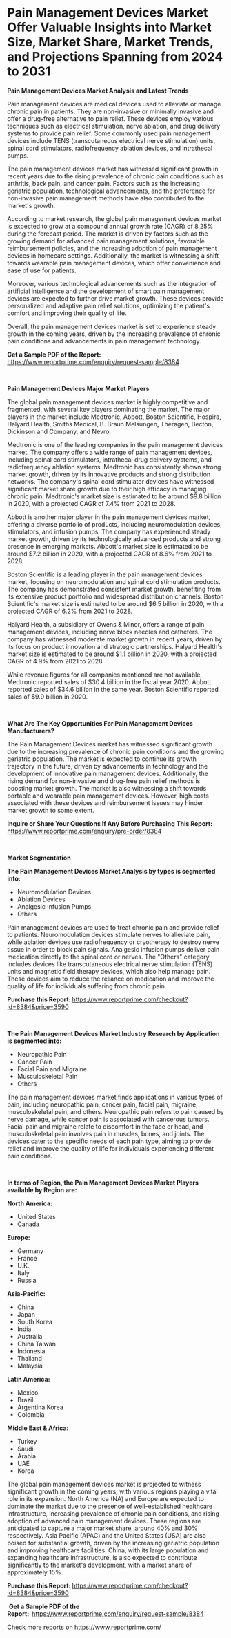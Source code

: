 <p><h1>Pain Management Devices Market Offer Valuable Insights into Market Size, Market Share, Market Trends, and Projections Spanning from 2024 to 2031</h1></p><p><strong>Pain Management Devices Market Analysis and Latest Trends</strong></p>
<p><p>Pain management devices are medical devices used to alleviate or manage chronic pain in patients. They are non-invasive or minimally invasive and offer a drug-free alternative to pain relief. These devices employ various techniques such as electrical stimulation, nerve ablation, and drug delivery systems to provide pain relief. Some commonly used pain management devices include TENS (transcutaneous electrical nerve stimulation) units, spinal cord stimulators, radiofrequency ablation devices, and intrathecal pumps.</p><p>The pain management devices market has witnessed significant growth in recent years due to the rising prevalence of chronic pain conditions such as arthritis, back pain, and cancer pain. Factors such as the increasing geriatric population, technological advancements, and the preference for non-invasive pain management methods have also contributed to the market's growth.</p><p>According to market research, the global pain management devices market is expected to grow at a compound annual growth rate (CAGR) of 8.25% during the forecast period. The market is driven by factors such as the growing demand for advanced pain management solutions, favorable reimbursement policies, and the increasing adoption of pain management devices in homecare settings. Additionally, the market is witnessing a shift towards wearable pain management devices, which offer convenience and ease of use for patients.</p><p>Moreover, various technological advancements such as the integration of artificial intelligence and the development of smart pain management devices are expected to further drive market growth. These devices provide personalized and adaptive pain relief solutions, optimizing the patient's comfort and improving their quality of life.</p><p>Overall, the pain management devices market is set to experience steady growth in the coming years, driven by the increasing prevalence of chronic pain conditions and advancements in pain management technology.</p></p>
<p><strong>Get a Sample PDF of the Report:&nbsp;</strong> <a href="https://www.reportprime.com/enquiry/request-sample/8384">https://www.reportprime.com/enquiry/request-sample/8384</a></p>
<p>&nbsp;</p>
<p><strong>Pain Management Devices Major Market Players</strong></p>
<p><p>The global pain management devices market is highly competitive and fragmented, with several key players dominating the market. The major players in the market include Medtronic, Abbott, Boston Scientific, Hospira, Halyard Health, Smiths Medical, B. Braun Melsungen, Theragen, Becton, Dickinson and Company, and Nevro. </p><p>Medtronic is one of the leading companies in the pain management devices market. The company offers a wide range of pain management devices, including spinal cord stimulators, intrathecal drug delivery systems, and radiofrequency ablation systems. Medtronic has consistently shown strong market growth, driven by its innovative products and strong distribution networks. The company's spinal cord stimulator devices have witnessed significant market share growth due to their high efficacy in managing chronic pain. Medtronic's market size is estimated to be around $9.8 billion in 2020, with a projected CAGR of 7.4% from 2021 to 2028.</p><p>Abbott is another major player in the pain management devices market, offering a diverse portfolio of products, including neuromodulation devices, stimulators, and infusion pumps. The company has experienced steady market growth, driven by its technologically advanced products and strong presence in emerging markets. Abbott's market size is estimated to be around $7.2 billion in 2020, with a projected CAGR of 8.6% from 2021 to 2028.</p><p>Boston Scientific is a leading player in the pain management devices market, focusing on neuromodulation and spinal cord stimulation products. The company has demonstrated consistent market growth, benefiting from its extensive product portfolio and widespread distribution channels. Boston Scientific's market size is estimated to be around $6.5 billion in 2020, with a projected CAGR of 6.2% from 2021 to 2028.</p><p>Halyard Health, a subsidiary of Owens & Minor, offers a range of pain management devices, including nerve block needles and catheters. The company has witnessed moderate market growth in recent years, driven by its focus on product innovation and strategic partnerships. Halyard Health's market size is estimated to be around $1.1 billion in 2020, with a projected CAGR of 4.9% from 2021 to 2028.</p><p>While revenue figures for all companies mentioned are not available, Medtronic reported sales of $30.4 billion in the fiscal year 2020. Abbott reported sales of $34.6 billion in the same year. Boston Scientific reported sales of $9.9 billion in 2020.</p></p>
<p>&nbsp;</p>
<p><strong>What Are The Key Opportunities For Pain Management Devices Manufacturers?</strong></p>
<p><p>The Pain Management Devices market has witnessed significant growth due to the increasing prevalence of chronic pain conditions and the growing geriatric population. The market is expected to continue its growth trajectory in the future, driven by advancements in technology and the development of innovative pain management devices. Additionally, the rising demand for non-invasive and drug-free pain relief methods is boosting market growth. The market is also witnessing a shift towards portable and wearable pain management devices. However, high costs associated with these devices and reimbursement issues may hinder market growth to some extent.</p></p>
<p><strong>Inquire or Share Your Questions If Any Before Purchasing This Report:</strong> <a href="https://www.reportprime.com/enquiry/pre-order/8384">https://www.reportprime.com/enquiry/pre-order/8384</a></p>
<p>&nbsp;</p>
<p><strong>Market Segmentation</strong></p>
<p><strong>The Pain Management Devices Market Analysis by types is segmented into:</strong></p>
<p><ul><li>Neuromodulation Devices</li><li>Ablation Devices</li><li>Analgesic Infusion Pumps</li><li>Others</li></ul></p>
<p><p>Pain management devices are used to treat chronic pain and provide relief to patients. Neuromodulation devices stimulate nerves to alleviate pain, while ablation devices use radiofrequency or cryotherapy to destroy nerve tissue in order to block pain signals. Analgesic infusion pumps deliver pain medication directly to the spinal cord or nerves. The "Others" category includes devices like transcutaneous electrical nerve stimulation (TENS) units and magnetic field therapy devices, which also help manage pain. These devices aim to reduce the reliance on medication and improve the quality of life for individuals suffering from chronic pain.</p></p>
<p><strong>Purchase this Report:&nbsp;</strong><a href="https://www.reportprime.com/checkout?id=8384&price=3590">https://www.reportprime.com/checkout?id=8384&price=3590</a></p>
<p>&nbsp;</p>
<p><strong>The Pain Management Devices Market Industry Research by Application is segmented into:</strong></p>
<p><ul><li>Neuropathic Pain</li><li>Cancer Pain</li><li>Facial Pain and Migraine</li><li>Musculoskeletal Pain</li><li>Others</li></ul></p>
<p><p>The pain management devices market finds applications in various types of pain, including neuropathic pain, cancer pain, facial pain, migraine, musculoskeletal pain, and others. Neuropathic pain refers to pain caused by nerve damage, while cancer pain is associated with cancerous tumors. Facial pain and migraine relate to discomfort in the face or head, and musculoskeletal pain involves pain in muscles, bones, and joints. The devices cater to the specific needs of each pain type, aiming to provide relief and improve the quality of life for individuals experiencing different pain conditions.</p></p>
<p>&nbsp;</p>
<p><strong>In terms of Region, the Pain Management Devices Market Players available by Region are:</strong></p>
<p>
    <p> <strong> North America: </strong>
        <ul>
            <li>United States</li>
            <li>Canada</li>
        </ul>
        </p> 
    <p> <strong> Europe: </strong>
        <ul>
            <li>Germany</li>
            <li>France</li>
            <li>U.K.</li>
            <li>Italy</li>
            <li>Russia</li>
        </ul>
        </p> 
    <p> <strong> Asia-Pacific: </strong>
        <ul>
            <li>China</li>
            <li>Japan</li>
            <li>South Korea</li>
            <li>India</li>
            <li>Australia</li>
            <li>China Taiwan</li>
            <li>Indonesia</li>
            <li>Thailand</li>
            <li>Malaysia</li>
        </ul>
        </p> 
    <p> <strong> Latin America: </strong>
        <ul>
            <li>Mexico</li>
            <li>Brazil</li>
            <li>Argentina Korea</li>
            <li>Colombia</li>
        </ul>
        </p> 
    <p> <strong> Middle East & Africa: </strong>
        <ul>
            <li>Turkey</li>
            <li>Saudi</li>
            <li>Arabia</li>
            <li>UAE</li>
            <li>Korea</li>
        </ul>
    </p>
    </p>
<p><p>The global pain management devices market is projected to witness significant growth in the coming years, with various regions playing a vital role in its expansion. North America (NA) and Europe are expected to dominate the market due to the presence of well-established healthcare infrastructure, increasing prevalence of chronic pain conditions, and rising adoption of advanced pain management devices. These regions are anticipated to capture a major market share, around 40% and 30% respectively. Asia Pacific (APAC) and the United States (USA) are also poised for substantial growth, driven by the increasing geriatric population and improving healthcare facilities. China, with its large population and expanding healthcare infrastructure, is also expected to contribute significantly to the market's development, with a market share of approximately 15%.</p></p>
<p><strong>Purchase this Report: </strong><a href="https://www.reportprime.com/checkout?id=8384&price=3590">https://www.reportprime.com/checkout?id=8384&price=3590</a></p>
<p>&nbsp;<strong>Get a Sample PDF of the Report:&nbsp;&nbsp;</strong><a href="https://www.reportprime.com/enquiry/request-sample/8384">https://www.reportprime.com/enquiry/request-sample/8384</a></p>
<p><strong></strong></p>
<p>Check more reports on https://www.reportprime.com/</p>